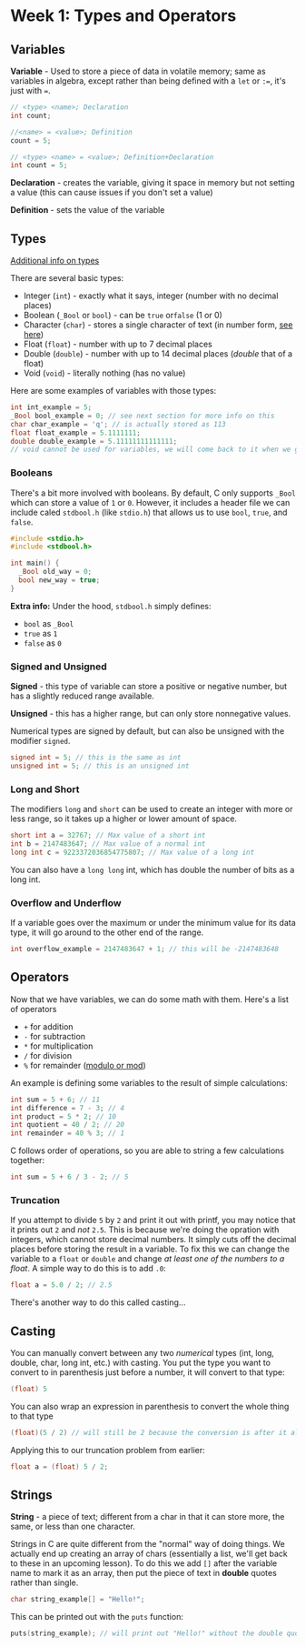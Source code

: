# Week 1: Types and Operators

## Variables

**Variable** - Used to store a piece of data in volatile memory; same as variables in algebra, except rather than being defined with a `let` or `:=`, it's just with `=`.

```c
// <type> <name>; Declaration
int count;

//<name> = <value>; Definition
count = 5;

// <type> <name> = <value>; Definition+Declaration
int count = 5;
```

**Declaration** - creates the variable, giving it space in memory but not setting a value (this can cause issues if you don't set a value)

**Definition** - sets the value of the variable

## Types

[Additional info on types](https://www.geeksforgeeks.org/data-types-in-c/)

There are several basic types:
* Integer (`int`) - exactly what it says, integer (number with no decimal places)
* Boolean (`_Bool` or `bool`) - can be `true` or`false` (1 or 0)
* Character (`char`) - stores a single character of text (in number form, [see here](https://en.wikipedia.org/wiki/ASCII))
* Float (`float`) - number with up to 7 decimal places
* Double (`double`) - number with up to 14 decimal places (*double* that of a float)
* Void (`void`) - literally nothing (has no value)

Here are some examples of variables with those types:
```c
int int_example = 5;
_Bool bool_example = 0; // see next section for more info on this
char char_example = 'q'; // is actually stored as 113
float float_example = 5.1111111;
double double_example = 5.11111111111111;
// void cannot be used for variables, we will come back to it when we get to functions
```

### Booleans

There's a bit more involved with booleans. By default, C only supports `_Bool` which can store a value of `1` or `0`. However, it includes a header file we can include caled `stdbool.h` (like `stdio.h`) that allows us to use `bool`, `true`, and `false`.

```c
#include <stdio.h>
#include <stdbool.h>

int main() {
  _Bool old_way = 0;
  bool new_way = true;
}
```

**Extra info:** Under the hood, `stdbool.h` simply defines:
* `bool` as `_Bool`
* `true` as `1`
* `false` as `0`

### Signed and Unsigned

**Signed** - this type of variable can store a positive or negative number, but has a slightly reduced range available.

**Unsigned** - this has a higher range, but can only store nonnegative values.

Numerical types are signed by default, but can also be unsigned with the modifier `signed`.

```c
signed int = 5; // this is the same as int
unsigned int = 5; // this is an unsigned int
```

### Long and Short

The modifiers `long` and `short` can be used to create an integer with more or less range, so it takes up a higher or lower amount of space.

```c
short int a = 32767; // Max value of a short int
int b = 2147483647; // Max value of a normal int
long int c = 9223372036854775807; // Max value of a long int
```

You can also have a `long long` int, which has double the number of bits as a long int.

### Overflow and Underflow

If a variable goes over the maximum or under the minimum value for its data type, it will go around to the other end of the range.

```c
int overflow_example = 2147483647 + 1; // this will be -2147483648
```

## Operators

Now that we have variables, we can do some math with them. Here's a list of operators
* `+` for addition
* `-` for subtraction
* `*` for multiplication
* `/` for division
* `%` for remainder ([modulo or mod](https://en.wikipedia.org/wiki/Modulo_operation))

An example is defining some variables to the result of simple calculations:
``` c
int sum = 5 + 6; // 11
int difference = 7 - 3; // 4
int product = 5 * 2; // 10
int quotient = 40 / 2; // 20
int remainder = 40 % 3; // 1
```

C follows order of operations, so you are able to string a few calculations together:
```c
int sum = 5 + 6 / 3 - 2; // 5
```

### Truncation

If you attempt to divide `5` by `2` and print it out with printf, you may notice that it prints out `2` and *not* `2.5`. This is because we're doing the opration with integers, which cannot store decimal numbers. It simply cuts off the decimal places before storing the result in a variable. To fix this we can change the variable to a  `float` or `double` and change *at least one of the numbers to a float*. A simple way to do this is to add `.0`:

```c
float a = 5.0 / 2; // 2.5
```

There's another way to do this called casting...

## Casting

You can manually convert between any two *numerical* types (int, long, double, char, long int, etc.) with casting. You put the type you want to convert to in parenthesis just before a number, it will convert to that type:

```c
(float) 5
```

You can also wrap an expression in parenthesis to convert the whole thing to that type

```c
(float)(5 / 2) // will still be 2 because the conversion is after it already completed the division operation
```

Applying this to our truncation problem from earlier:

```c
float a = (float) 5 / 2;
```

## Strings

**String** - a piece of text; different from a char in that it can store more, the same, or less than one character.

Strings in C are quite different from the "normal" way of doing things. We actually end up creating an array of chars (essentially a list, we'll get back to these in an upcoming lesson). To do this we add `[]` after the variable name to mark it as an array, then put the piece of text in **double** quotes rather than single.

```c
char string_example[] = "Hello!";
```

This can be printed out with the `puts` function:

```c
puts(string_example); // will print out "Hello!" without the double quotes
```
